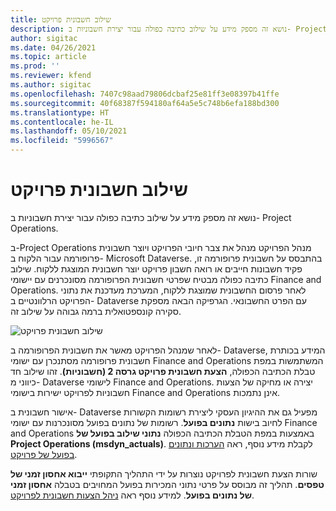 ```yaml
---
title: שילוב חשבונית פרויקט
description: נושא זה מספק מידע על שילוב כתיבה כפולה עבור יצירת חשבוניות ב- Project Operations.
author: sigitac
ms.date: 04/26/2021
ms.topic: article
ms.prod: ''
ms.reviewer: kfend
ms.author: sigitac
ms.openlocfilehash: 7407c98aad79806dcbaf25e81ff3e08397b41ffe
ms.sourcegitcommit: 40f68387f594180af64a5e5c748b6efa188bd300
ms.translationtype: HT
ms.contentlocale: he-IL
ms.lasthandoff: 05/10/2021
ms.locfileid: "5996567"
---
```

# <a name="project-invoice-integration"></a>שילוב חשבונית פרויקט

נושא זה מספק מידע על שילוב כתיבה כפולה עבור יצירת חשבוניות ב- Project Operations.

ב-Project Operations מנהל הפרויקט מנהל את צבר חיובי הפרויקט ויוצר חשבונית פרופורמה עבור הלקוח ב- Microsoft Dataverse. בהתבסס על חשבונית פרופורמה זו, פקיד חשבונות חייבים או רואה חשבון פרויקט יוצר חשבונית המוצגת ללקוח. שילוב כתיבה כפולה מבטיח שפרטי חשבונית הפרופורמה מסונכרנים עם יישומי Finance and Operations. לאחר פרסום החשבונית שמוצגת ללקוח, המערכת מעדכנת את נתוני הפרויקט הרלוונטיים ב- Dataverse עם הפרט החשבונאי. הגרפיקה הבאה מספקת סקירה קונספטואלית ברמה גבוהה על שילוב זה.

   ![שילוב חשבונית פרויקט](./media/DW5Invoicing.png)

לאחר שמנהל הפרויקט מאשר את חשבונית הפרופורמה ב- Dataverse, המידע בכותרת חשבונית פרופורמה מסתנכרן עם ישומי Finance and Operations המשתמשות במפת טבלת הכתיבה הכפולה, **הצעת חשבונית פרויקט גרסה 2 (חשבוניות)**. זהו שילוב חד כיווני מ- Dataverse לישומי Finance and Operations. יצירה או מחיקה של הצעות חשבוניות לפרויקט ישירות בישומי Finance and Operations אינן נתמכות.

אישור חשבונית ב- Dataverse מפעיל גם את ההיגיון העסקי ליצירת רשומות הקשורות לחיוב בישות **נתונים בפועל**. רשומות של נתונים בפועל מסונכרנות עם ישומי Finance and Operations באמצעות במפת הטבלת הכתיבה הכפולה **נתוני שילוב בפועל של Project Operations ‏(msdyn\_actuals)**. לקבלת מידע נוסף, ראה [הערכות ונתונים בפועל של פרויקט](resource-dual-write-estimates-actuals.md). 

שורות הצעת חשבונית לפרויקט נוצרות על ידי התהליך התקופתי **ייבוא אחסון זמני של טפסים**. תהליך זה מבוסס על פרטי נתוני המכירות בפועל המחויבים בטבלה **אחסון זמני של נתונים בפועל**. למידע נוסף ראה [ניהל הצעות חשבונית לפרויקט](../invoicing/format-update-project-invoice-proposals.md#create-project-invoice-proposals). 

